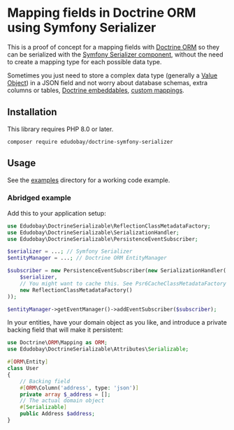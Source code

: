# Mapping fields in Doctrine ORM using Symfony Serializer

This is a proof of concept for a mapping fields with [Doctrine ORM][doctrine-orm] so they can be serialized with the [Symfony Serializer component][symfony-serializer], without the need to create a mapping type for each possible data type.

Sometimes you just need to store a complex data type (generally a [Value Object][fowler-value-object]) in a JSON field and not worry about database schemas, extra columns or tables, [Doctrine embeddables][doctrine-orm-embeddables], [custom mappings][doctrine-orm-mapping-types].

## Installation

This library requires PHP 8.0 or later.

```
composer require edudobay/doctrine-symfony-serializer
```


## Usage

See the [examples](./examples/main.php) directory for a working code example.

### Abridged example

Add this to your application setup:

```php
use Edudobay\DoctrineSerializable\ReflectionClassMetadataFactory;
use Edudobay\DoctrineSerializable\SerializationHandler;
use Edudobay\DoctrineSerializable\PersistenceEventSubscriber;

$serializer = ...; // Symfony Serializer
$entityManager = ...; // Doctrine ORM EntityManager

$subscriber = new PersistenceEventSubscriber(new SerializationHandler(
    $serializer,
    // You might want to cache this. See Psr6CacheClassMetadataFactory
    new ReflectionClassMetadataFactory()
));

$entityManager->getEventManager()->addEventSubscriber($subscriber);
```

In your entities, have your domain object as you like, and introduce a private backing field that will make it persistent:

```php
use Doctrine\ORM\Mapping as ORM;
use Edudobay\DoctrineSerializable\Attributes\Serializable;

#[ORM\Entity]
class User
{
    // Backing field
    #[ORM\Column('address', type: 'json')]
    private array $_address = [];
    // The actual domain object
    #[Serializable]
    public Address $address;
}
```


[doctrine-orm]: https://www.doctrine-project.org/projects/doctrine-orm/en/2.10/index.html
[doctrine-orm-embeddables]: https://www.doctrine-project.org/projects/doctrine-orm/en/2.10/tutorials/embeddables.html
[doctrine-orm-mapping-types]: https://www.doctrine-project.org/projects/doctrine-orm/en/2.10/cookbook/custom-mapping-types.html
[fowler-value-object]: https://martinfowler.com/bliki/ValueObject.html
[symfony-serializer]: https://symfony.com/doc/current/components/serializer.html
